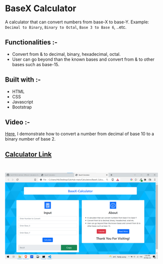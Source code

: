 # BaseX Calculator

A calculator that can convert numbers from base-X to base-Y. Example: `Decimal to Binary`, `Binary to Octal`, `Base 3 to Base 6`, ..etc.

## Functionalities :-

- Convert from & to decimal, binary, hexadecimal, octal.
- User can go beyond than the known bases and convert from & to other bases such as base-15.

## Built with :-

- HTML
- CSS
- Javascript
- Bootstrap

## Video :-

[Here](https://drive.google.com/file/d/19hk7j-5EjiTlxYCXNz8pRKqNv7f1LyaB/view?usp=sharing), I demonstrate how to convert a number from decimal of base 10 to a binary number of base 2.

## [Calculator Link](./index.html)

<br/>

![base-x calc.png](basexcalc.png)
